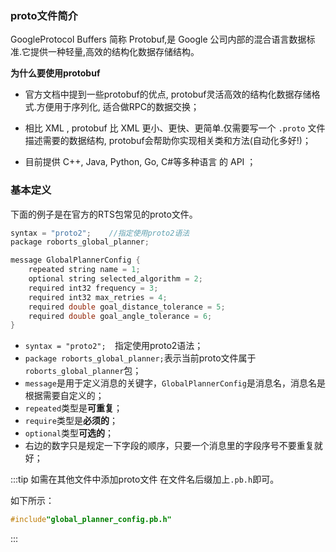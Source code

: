 
### proto文件简介
GoogleProtocol Buffers 简称 Protobuf,是 Google 公司内部的混合语言数据标准.它提供一种轻量,高效的结构化数据存储结构。

**为什么要使用protobuf**
- 官方文档中提到一些protobuf的优点, protobuf灵活高效的结构化数据存储格式.方便用于序列化, 适合做RPC的数据交换；

- 相比 XML , protobuf 比 XML 更小、更快、更简单.仅需要写一个 `.proto` 文件描述需要的数据结构, protobuf会帮助你实现相关类和方法(自动化多好!)；

- 目前提供 C++, Java, Python, Go, C#等多种语言 的 API ；


### 基本定义

下面的例子是在官方的RTS包常见的proto文件。

```cpp title="RTS/global_planner/proto/global_planner_config.proto"
syntax = "proto2";    //指定使用proto2语法
package roborts_global_planner;

message GlobalPlannerConfig {
    repeated string name = 1;
    optional string selected_algorithm = 2;
    required int32 frequency = 3;
    required int32 max_retries = 4;
    required double goal_distance_tolerance = 5;
    required double goal_angle_tolerance = 6;
}
```

- `syntax = "proto2";  `指定使用proto2语法；
- `package roborts_global_planner;`表示当前proto文件属于`roborts_global_planner`包；
- `message`是用于定义消息的关键字，`GlobalPlannerConfig`是消息名，消息名是根据需要自定义的；
- `repeated`类型是**可重复**；
- `require`类型是**必须的**；
- `optional`类型**可选的**；
- 右边的数字只是规定一下字段的顺序，只要一个消息里的字段序号不要重复就好；


:::tip
如需在其他文件中添加proto文件
在文件名后缀加上`.pb.h`即可。

如下所示：
```cpp
#include"global_planner_config.pb.h"
```
:::